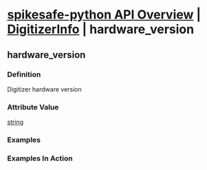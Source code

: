 # [spikesafe-python API Overview](/spikesafe_python_lib_docs/README.md) | [DigitizerInfo](/spikesafe_python_lib_docs/DigitizerInfo/README.md) | hardware_version

## hardware_version

### Definition
Digitizer hardware version

### Attribute Value
[string](https://docs.python.org/3/library/string.html)  

### Examples

### Examples In Action